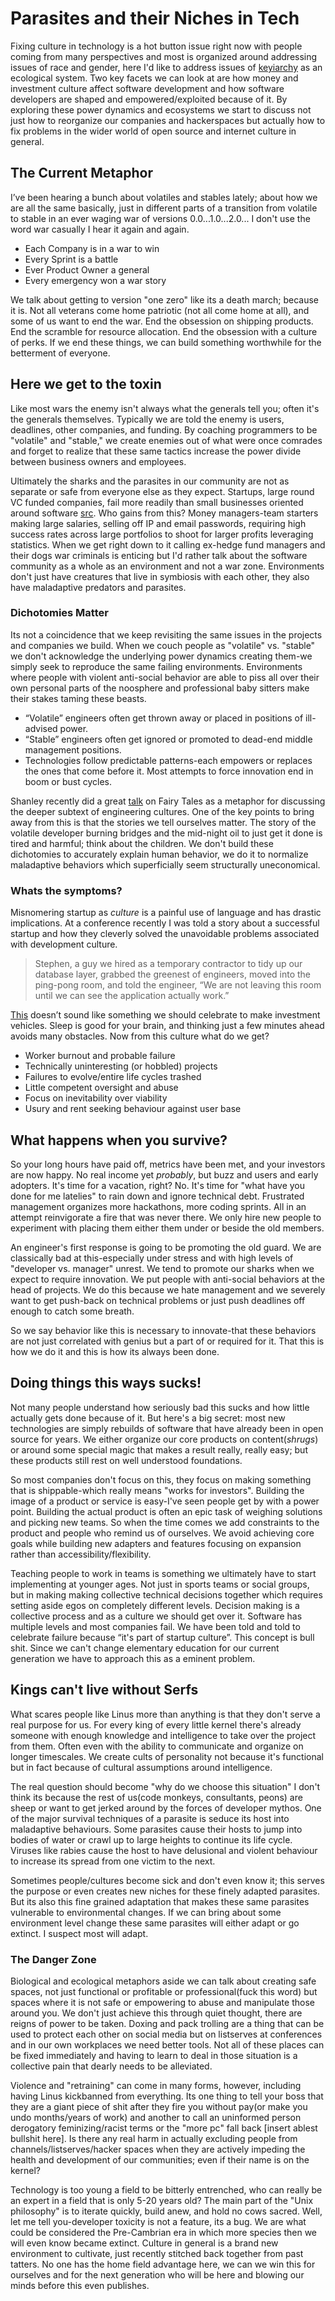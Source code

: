 # Parasites and their Niches in Tech
Fixing culture in technology is a hot button issue right now with people coming from many perspectives and most is organized around addressing issues of race and gender, here I'd like to address issues of [keyiarchy](http://en.wikipedia.org/wiki/Kyriarchy) as an ecological system.  Two key facets we can look at are how money and investment culture affect software development and how software developers are shaped and empowered/exploited because of it.  By exploring these power dynamics and ecosystems we start to discuss not just how to reorganize our companies and hackerspaces but actually how to fix problems in the wider world of open source and internet culture in general. 

## The Current Metaphor
I’ve been hearing a bunch about volatiles and stables lately; about how we are all the same basically, just in different parts of a transition from volatile to stable in an ever waging war of versions 0.0...1.0...2.0... I don't use the word war casually I hear it again and again.

* Each Company is in a war to win
* Every Sprint is a battle
* Ever Product Owner a general
* Every emergency won a war story 

We talk about getting to version "one zero" like its a death march; because it is.  Not all veterans come home patriotic (not all come home at all), and some of us want to end the war.  End the obsession on shipping products.  End the scramble for resource allocation. End the obsession with a culture of perks.  If we end these things, we can build something worthwhile for the betterment of everyone.

## Here we get to the toxin
Like most wars the enemy isn't always what the generals tell you; often it's the generals themselves.  Typically we are told the enemy is users, deadlines, other companies, and funding. By coaching programmers to be "volatile" and "stable," we create enemies out of what were once comrades and forget to realize that these same tactics increase the power divide between business owners and employees.

Ultimately the sharks and the parasites in our community are not as separate or safe from everyone else as they expect.  Startups, large round VC funded companies, fail more readily than small businesses oriented around software 
[src](http://www.inc.com/mark-peter-davis/why-you-should-not-raise-venture-capital-money.html). 
Who gains from this? Money managers-team starters making large salaries, selling off IP and email passwords, requiring high success rates across large portfolios to shoot for larger profits leveraging statistics. When we get right down to it calling ex-hedge fund managers and their dogs war criminals is enticing but I'd rather talk about the software community as a whole as an environment and not a war zone. Environments don't just have creatures that live in symbiosis with each other, they also have maladaptive predators and parasites.  

### Dichotomies Matter
Its not a coincidence that we keep revisiting the same issues in the projects and companies we build.  When we couch people as "volatile" vs. "stable" we don't acknowledge the underlying power dynamics creating them-we simply seek to reproduce the same failing environments.  Environments where people with violent anti-social behavior are able to piss all over their own personal parts of the noosphere and professional baby sitters make their stakes taming these beasts.

* “Volatile” engineers often get thrown away or placed in positions of ill-advised power.
* “Stable” engineers often get ignored or promoted to dead-end middle management positions.
* Technologies follow predictable patterns-each empowers or replaces the ones that come before it. Most attempts to force innovation end in boom or bust cycles.

Shanley recently did a great [talk](https://medium.com/about-work/3ac19d4bd478) 
on Fairy Tales as a metaphor for discussing the deeper subtext of engineering cultures.  One of the key points to bring away from this is that the stories we tell ourselves matter. The story of the volatile developer burning bridges and the mid-night oil to just get it done is tired and harmful; think about the children. We don't build these dichotomies to accurately explain human behavior, we do it to normalize maladaptive behaviors which superficially seem structurally uneconomical. 

### Whats the symptoms?
Misnomering startup as *culture* is a painful use of language and has drastic implications. At a conference recently I was told a story about a successful startup and how they cleverly solved the unavoidable problems associated with development culture.
> Stephen, a guy we hired as a temporary contractor to tidy up our database layer, grabbed the greenest of engineers, moved into the ping-pong room, and told the engineer, “We are not leaving this room until we can see the application actually work.” 

[This](http://www.randsinrepose.com/archives/2012/11/14/stables_and_volatiles.html)
doesn’t sound like something we should celebrate to make investment vehicles.  Sleep is good for your brain, and thinking just a few minutes ahead avoids many obstacles. Now from this culture what do we get?

* Worker burnout and probable failure
* Technically uninteresting (or hobbled) projects
* Failures to evolve/entire life cycles trashed
* Little competent oversight and abuse
* Focus on inevitability over viability
* Usury and rent seeking behaviour against user base

## What happens when you survive?
So your long hours have paid off, metrics have been met, and your investors are now happy. No real income yet *probably*, but buzz and users and early adopters. It's time for a vacation, right?  No. It's time for "what have you done for me latelies" to rain down and ignore technical debt.  Frustrated management organizes more hackathons, more coding sprints.  All in an attempt reinvigorate a fire that was never there.  We only hire new people to experiment with placing them either them under or beside the old members.

An engineer's first response is going to be promoting the old guard. We are classically bad at this-especially under stress and with high levels of "developer vs. manager" unrest.  We tend to promote our sharks when we expect to require innovation. We put people with anti-social behaviors at the head of projects.  We do this because we hate management and we severely want to get push-back on technical problems or just push deadlines off enough to catch some breath.

So we say behavior like this is  necessary to innovate-that these behaviors are not just correlated with genius but a part of or required for it. That this is how we do it and this is how its always been done.

## Doing things this ways sucks!
Not many people understand how seriously bad this sucks and how little actually gets done because of it.  But here's a big secret: most new technologies are simply rebuilds of software that have already been in open source for years.  We either organize our core products on content(*shrugs*) or around some special magic that makes a result really, really easy; but these products still rest on well understood foundations.  

So most companies don't focus on this, they focus on making something that is shippable-which really means "works for investors".   Building the image of a product or service is easy-I've seen people get by with a power point. Building the actual product is often an epic task of weighing solutions and picking new teams.  So when the time comes we add constraints to the product and people who remind us of ourselves.  We avoid achieving core goals while building new adapters and features focusing on expansion rather than accessibility/flexibility.

Teaching people to work in teams is something we ultimately have to start implementing at younger ages. Not just in sports teams or social groups, but in making making collective technical decisions together which requires setting aside egos on completely different levels.  Decision making is a collective process and as a culture we should get over it.  Software has multiple levels and most companies fail.  We have been told and told to celebrate failure because “it's part of startup culture”. This concept is bull shit. Since we can't change elementary education for our current generation we have to approach this as a eminent problem.  

## Kings can't live without Serfs
What scares people like Linus more than anything is that they don't serve a real purpose for us. For every king of every little kernel there's already someone with enough knowledge and intelligence to take over the project from them. Often even with the ability to communicate and organize on longer timescales.  We create cults of personality not because it's functional but in fact because of cultural assumptions around intelligence.

The real question should become "why do we choose this situation"  I don't think its because the rest of us(code monkeys, consultants, peons) are sheep or want to get jerked around by the forces of developer mythos.  One of the major survival techniques of a parasite is seduce its host into maladaptive behaviours.  Some parasites cause their hosts to jump into bodies of water or crawl up to large heights to continue its life cycle. Viruses like rabies cause the host to have delusional and violent behaviour to increase its spread from one victim to the next.  

Sometimes people/cultures become sick and don't even know it; this serves the purpose or even creates new niches for these finely adapted parasites.  But its also this fine grained adaptation that makes these same parasites vulnerable to environmental changes.  If we can bring about some environment level change these same parasites will either adapt or go extinct.  I suspect most will adapt.

### The Danger Zone
Biological and ecological metaphors aside we can talk about creating safe spaces, not just functional or profitable or professional(fuck this word) but spaces where it is not safe or empowering to abuse and manipulate those around you.  We don't just achieve this through quiet thought, there are reigns of power to be taken.  Doxing and pack trolling are a thing that can be used to protect each other on social media but on listserves at conferences and in our own workplaces we need better tools.  Not all of these places can be fixed immediately and having to learn to deal in those situation is a collective pain that dearly needs to be alleviated.  

Violence and "retraining" can come in many forms, however, including having Linus kickbanned from everything.  Its one thing to tell your boss that they are a giant piece of shit after they fire you without pay(or make you undo months/years of work) and another to call an uninformed person derogatory feminizing/racist terms or the "more pc" fall back [insert ablest bullshit here].  Is there any real harm in actually excluding people from channels/listserves/hacker spaces when they are actively impeding the health and development of our communities; even if their name is on the kernel?

Technology is too young a field to be bitterly entrenched, who can really be an expert in a field that is only 5-20 years old?  The main part of the "Unix philosophy" is to iterate quickly, build anew, and hold no cows sacred.  Well, let me tell you-developer toxicity is not a feature, its a bug.  We are what could be considered the Pre-Cambrian era in which more species then we will even know became extinct.  Culture in general is a brand new environment to cultivate, just recently stitched back together from past tatters.  No one has the home field advantage here, we can we win this for ourselves and for the next generation who will be here and blowing our minds before this even publishes.


